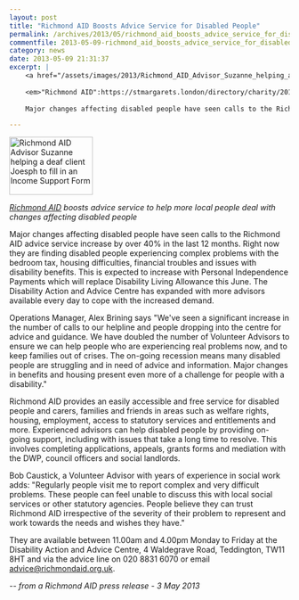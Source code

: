 ```yaml
---
layout: post
title: "Richmond AID Boosts Advice Service for Disabled People"
permalink: /archives/2013/05/richmond_aid_boosts_advice_service_for_disabled_pe.html
commentfile: 2013-05-09-richmond_aid_boosts_advice_service_for_disabled_pe
category: news
date: 2013-05-09 21:31:37
excerpt: |
    <a href="/assets/images/2013/Richmond_AID_Advisor_Suzanne_helping_a_deaf_client_Joesph_to_fill_in_an_Income_Support_Form.jpg" title="See larger version of - Richmond AID Advisor Suzanne helping a deaf client Joesph to fill in an Income Support Form"><img src="/assets/images/2013/Richmond_AID_Advisor_Suzanne_helping_a_deaf_client_Joesph_to_fill_in_an_Income_Support_Form_thumb.jpg" width="150" height="104" alt="Richmond AID Advisor Suzanne helping a deaf client Joesph to fill in an Income Support Form" class="photo right" /></a>
    
    <em>"Richmond AID":https://stmargarets.london/directory/charity/201305091626 boosts advice service to help more local people deal with changes affecting disabled people</em>
    
    Major changes affecting disabled people have seen calls to the Richmond AID advice service increase by over 40% in the last 12 months. Right now they are finding disabled people experiencing complex problems with the bedroom tax, housing difficulties, financial troubles and issues with disability benefits. This is expected to increase with Personal Independence Payments which will replace Disability Living Allowance this June. The Disability Action and Advice Centre has expanded with more advisors available every day to cope with the increased demand.

---
```


<a href="/assets/images/2013/Richmond_AID_Advisor_Suzanne_helping_a_deaf_client_Joesph_to_fill_in_an_Income_Support_Form.jpg" title="See larger version of - Richmond AID Advisor Suzanne helping a deaf client Joesph to fill in an Income Support Form"><img src="/assets/images/2013/Richmond_AID_Advisor_Suzanne_helping_a_deaf_client_Joesph_to_fill_in_an_Income_Support_Form_thumb.jpg" width="150" height="104" alt="Richmond AID Advisor Suzanne helping a deaf client Joesph to fill in an Income Support Form" class="photo right" /></a>

<em>[Richmond AID](/directory/charity/201305091626) boosts advice service to help more local people deal with changes affecting disabled people</em>

Major changes affecting disabled people have seen calls to the Richmond AID advice service increase by over 40% in the last 12 months. Right now they are finding disabled people experiencing complex problems with the bedroom tax, housing difficulties, financial troubles and issues with disability benefits. This is expected to increase with Personal Independence Payments which will replace Disability Living Allowance this June. The Disability Action and Advice Centre has expanded with more advisors available every day to cope with the increased demand.

Operations Manager, Alex Brining says "We've seen a significant increase in the number of calls to our helpline and people dropping into the centre for advice and guidance. We have doubled the number of Volunteer Advisors to ensure we can help people who are experiencing real problems now, and to keep families out of crises. The on-going recession means many disabled people are struggling and in need of advice and information. Major changes in benefits and housing present even more of a challenge for people with a disability."

Richmond AID provides an easily accessible and free service for disabled people and carers, families and friends in areas such as welfare rights, housing, employment, access to statutory services and entitlements and more. Experienced advisors can help disabled people by providing on-going support, including with issues that take a long time to resolve. This involves completing applications, appeals, grants forms and mediation with the DWP, council officers and social landlords.

Bob Caustick, a Volunteer Advisor with years of experience in social work adds: "Regularly people visit me to report complex and very difficult problems. These people can feel unable to discuss this with local social services or other statutory agencies. People believe they can trust Richmond AID irrespective of the severity of their problem to represent and work towards the needs and wishes they have."

They are available between 11.00am and 4.00pm Monday to Friday at the Disability Action and Advice Centre, 4 Waldegrave Road, Teddington, TW11 8HT and via the advice line on 020 8831 6070 or email <advice@richmondaid.org.uk>.

<cite>-- from a Richmond AID press release - 3 May 2013</cite>

